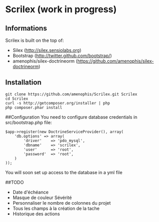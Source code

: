 # Scrilex (work in progress)

## Informations
Scrilex is built on the top of:
 - Silex (http://silex.sensiolabs.org)
 - Bootstrap (http://twitter.github.com/bootstrap/)
 - amenophis/silex-doctrineorm (https://github.com/amenophis/silex-doctrineorm)

## Installation
    git clone https://github.com/amenophis/Scrilex.git Scrilex
	cd Scrilex 
	curl -s http://getcomposer.org/installer | php
	php composer.phar install

##Configuration
You need to configure database credentials in src/bootstrap.php file:

    $app->register(new DoctrineServiceProvider(), array(
        'db.options' => array(
            'driver'    => 'pdo_mysql',
            'dbname'    => 'scrilex',
            'user'      => 'root',
            'password'  => 'root',
        )
    ));

You will soon set up access to the database in a yml file

##TODO
 - Date d'échéance
 - Masque de couleur Sévérité
 - Personnaliser le nombre de colonnes du projet
 - Tous les champs à la création de la tache
 - Historique des actions
